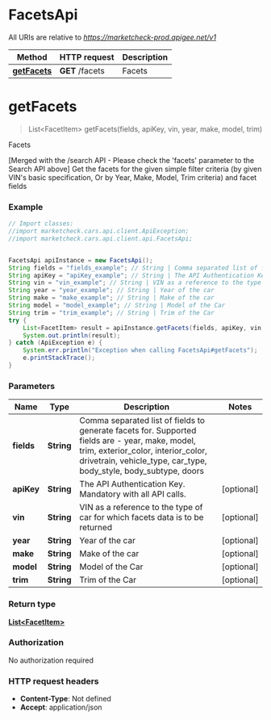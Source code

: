 # FacetsApi

All URIs are relative to *https://marketcheck-prod.apigee.net/v1*

Method | HTTP request | Description
------------- | ------------- | -------------
[**getFacets**](FacetsApi.md#getFacets) | **GET** /facets | Facets


<a name="getFacets"></a>
# **getFacets**
> List&lt;FacetItem&gt; getFacets(fields, apiKey, vin, year, make, model, trim)

Facets

[Merged with the /search API - Please check the &#39;facets&#39; parameter to the Search API above] Get the facets for the given simple filter criteria (by given VIN&#39;s basic specification, Or by Year, Make, Model, Trim criteria) and facet fields

### Example
```java
// Import classes:
//import marketcheck.cars.api.client.ApiException;
//import marketcheck.cars.api.client.api.FacetsApi;


FacetsApi apiInstance = new FacetsApi();
String fields = "fields_example"; // String | Comma separated list of fields to generate facets for. Supported fields are - year, make, model, trim, exterior_color, interior_color, drivetrain, vehicle_type, car_type, body_style, body_subtype, doors
String apiKey = "apiKey_example"; // String | The API Authentication Key. Mandatory with all API calls.
String vin = "vin_example"; // String | VIN as a reference to the type of car for which facets data is to be returned
String year = "year_example"; // String | Year of the car
String make = "make_example"; // String | Make of the car
String model = "model_example"; // String | Model of the Car
String trim = "trim_example"; // String | Trim of the Car
try {
    List<FacetItem> result = apiInstance.getFacets(fields, apiKey, vin, year, make, model, trim);
    System.out.println(result);
} catch (ApiException e) {
    System.err.println("Exception when calling FacetsApi#getFacets");
    e.printStackTrace();
}
```

### Parameters

Name | Type | Description  | Notes
------------- | ------------- | ------------- | -------------
 **fields** | **String**| Comma separated list of fields to generate facets for. Supported fields are - year, make, model, trim, exterior_color, interior_color, drivetrain, vehicle_type, car_type, body_style, body_subtype, doors |
 **apiKey** | **String**| The API Authentication Key. Mandatory with all API calls. | [optional]
 **vin** | **String**| VIN as a reference to the type of car for which facets data is to be returned | [optional]
 **year** | **String**| Year of the car | [optional]
 **make** | **String**| Make of the car | [optional]
 **model** | **String**| Model of the Car | [optional]
 **trim** | **String**| Trim of the Car | [optional]

### Return type

[**List&lt;FacetItem&gt;**](FacetItem.md)

### Authorization

No authorization required

### HTTP request headers

 - **Content-Type**: Not defined
 - **Accept**: application/json


